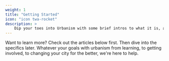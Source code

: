 ```yaml
---
weight: 1
title: "Getting Started"
icon: "icon twa-rocket"
description: >
    Dip your toes into Urbanism with some brief intros to what it is, and what urbanists want.
---
```


Want to learn more? Check out the articles below first. Then dive into the specifics later. Whatever your goals with urbanism from learning, to getting involved, to changing your city for the better, we're here to help.
